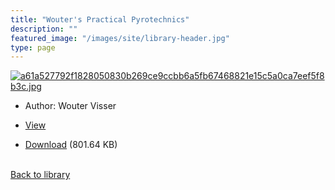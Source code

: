 ```yaml
---
title: "Wouter's Practical Pyrotechnics"
description: ""
featured_image: "/images/site/library-header.jpg"
type: page
---
```


<a href="https://drive.google.com/uc?export=view&id=1OKMArDI1Wzod8eq5WHS4jOQ-ALrzwAYh" target="_blank">![a61a527792f1828050830b269ce9ccbb6a5fb67468821e15c5a0ca7eef5f8b3c.jpg](/images/library/a61a527792f1828050830b269ce9ccbb6a5fb67468821e15c5a0ca7eef5f8b3c.jpg)</a>
* Author: Wouter Visser
* <a href="https://drive.google.com/uc?export=view&id=1OKMArDI1Wzod8eq5WHS4jOQ-ALrzwAYh" target="_blank">View</a>

* [Download](https://drive.google.com/uc?export=download&id=1OKMArDI1Wzod8eq5WHS4jOQ-ALrzwAYh) (801.64 KB)

<br />[Back to library](/library/)
